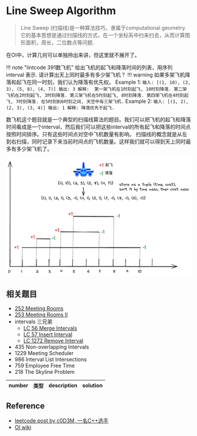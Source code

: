 # Line Sweep Algorithm

> Line Sweep (扫描线)是一种算法技巧，隶属于computational geometry. 它的基本思想是通过扫描线的方式，在一个坐标系中扫来扫去，从而计算图形面积，周长，二位数点等问题.

在OI中，计算几何可以单独拎出来讲，但这里就不展开了。

!!! note "lintcode 391数飞机"
    给出飞机的起飞和降落时间的列表，用序列 interval 表示. 请计算出天上同时最多有多少架飞机？
    !!! warning
        如果多架飞机降落和起飞在同一时刻，我们认为降落有优先权。
    Example 1:
    ```
    输入: [(1, 10), (2, 3), (5, 8), (4, 7)]
    输出: 3
    解释: 
    第一架飞机在1时刻起飞, 10时刻降落.
    第二架飞机在2时刻起飞, 3时刻降落.
    第三架飞机在5时刻起飞, 8时刻降落.
    第四架飞机在4时刻起飞, 7时刻降落.
    在5时刻到6时刻之间, 天空中有三架飞机.
    ```
    Example 2:
    ```
    输入: [(1, 2), (2, 3), (3, 4)]
    输出: 1
    解释: 降落优先于起飞. 
    ```

数飞机这个题目就是一个典型的扫描线算法的题目。我们可以把飞机的起飞和降落时间看成是一个interval，然后我们可以把这些interval的所有起飞和降落的时间点按照时间排序。只有这些时间点对空中飞机数量有影响。 扫描线的概念就是从左到右扫描，同时记录下来当前时间点的飞机数量。这样我们就可以得到天上同时最多有多少架飞机了。


![](./assets/airplane.excalidraw.png)



## 相关题目

- [252 Meeting Rooms](https://leetcode.com/problems/meeting-rooms/description/)
- [253 Meeting Rooms II](https://leetcode.com/problems/meeting-rooms-ii/description/)
- intervals 三兄弟
    - [LC 56 Merge Intervals](https://leetcode.com/problems/merge-intervals/description/)
    - [LC 57 Insert Interval](https://leetcode.com/problems/insert-interval/description/)
    - [LC 1272 Remove Interval](https://leetcode.com/problems/remove-interval/description/)
- 435 Non-overlapping Intervals
- 1229 Meeting Scheduler
- 986 Interval List Intersections
- 759 Employee Free Time
- 218 The Skyline Problem


|number|类型|description|solution|
|---|---|---|-|

## Reference

- [leetcode post by c0D3M, 一名C++选手](https://leetcode.com/discuss/study-guide/2166045/line-sweep-algorithms)
- [OI wiki](https://oi-wiki.org/geometry/scanning/)